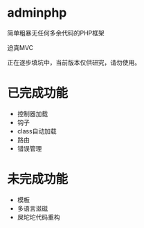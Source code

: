 # adminphp

简单粗暴无任何多余代码的PHP框架

迫真MVC

正在逐步填坑中，当前版本仅供研究，请勿使用。

# 已完成功能
- 控制器加载
- 钩子
- class自动加载
- 路由
- 错误管理

# 未完成功能
- 模板
- 多语言滋磁
- 屎坨坨代码重构
